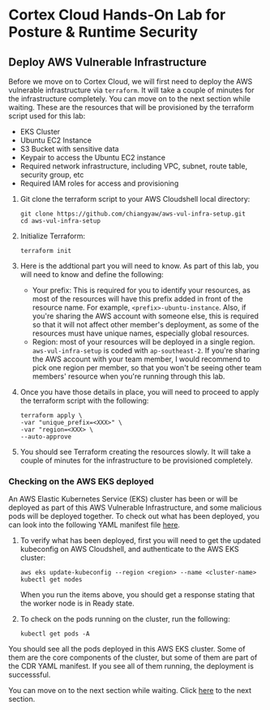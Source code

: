 # Cortex Cloud Hands-On Lab for Posture & Runtime Security
## Deploy AWS Vulnerable Infrastructure
Before we move on to Cortex Cloud, we will first need to deploy the AWS vulnerable infrastructure via ```terraform```. It will take a couple of minutes for the infrastructure completely. You can move on to the next section while waiting. These are the resources that will be provisioned by the terraform script used for this lab:
- EKS Cluster
- Ubuntu EC2 Instance
- S3 Bucket with sensitive data
- Keypair to access the Ubuntu EC2 instance
- Required network infrastructure, including VPC, subnet, route table, security group, etc
- Required IAM roles for access and provisioning

1. Git clone the terraform script to your AWS Cloudshell local directory:
    ```
    git clone https://github.com/chiangyaw/aws-vul-infra-setup.git
    cd aws-vul-infra-setup
    ```

2. Initialize Terraform:
    ```
    terraform init
    ```

3. Here is the addtional part you will need to know. As part of this lab, you will need to know and define the following:
    - Your prefix: This is required for you to identify your resources, as most of the resources will have this prefix added in front of the resource name. For example, ```<prefix>-ubuntu-instance```. Also, if you're sharing the AWS account with someone else, this is required so that it will not affect other member's deployment, as some of the resources must have unique names, especially global resources.
    - Region: most of your resources will be deployed in a single region. ```aws-vul-infra-setup``` is coded with ```ap-southeast-2```. If you're sharing the AWS account with your team member, I would recommend to pick one region per member, so that you won't be seeing other team members' resource when you're running through this lab.

4. Once you have those details in place, you will need to proceed to apply the terraform script with the following:
    ```
    terraform apply \
    -var "unique_prefix=<XXX>" \
    -var "region=<XXX> \
    --auto-approve
    ```

5. You should see Terraform creating the resources slowly. It will take a couple of minutes for the infrastructure to be provisioned completely. 


### Checking on the AWS EKS deployed
An AWS Elastic Kubernetes Service (EKS) cluster has been or will be deployed as part of this AWS Vulnerable Infrastructure, and some malicious pods will be deployed together. To check out what has been deployed, you can look into the following YAML manifest file [here](https://github.com/hankthebldr/CDR/blob/master/cdr.yml). 

1. To verify what has been deployed, first you will need to get the updated kubeconfig on AWS Cloudshell, and authenticate to the AWS EKS cluster:
    ```
    aws eks update-kubeconfig --region <region> --name <cluster-name>
    kubectl get nodes
    ```
    When you run the items above, you should get a response stating that the worker node is in Ready state. 

2. To check on the pods running on the cluster, run the following:
    ```
    kubectl get pods -A
    ```

You should see all the pods deployed in this AWS EKS cluster. Some of them are the core components of the cluster, but some of them are part of the CDR YAML manifest. If you see all of them running, the deployment is successsful.

You can move on to the next section while waiting. Click [here](/03-AccessCortexCloud.md) to the next section.